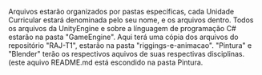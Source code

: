 Arquivos estarão organizados por pastas específicas, cada Unidade Curricular estará denominada pelo seu nome, e os arquivos dentro.
Todos os arquivos da UnityEngine e sobre a línguagem de programação C# estarão na pasta "GameEngine".
Aqui terá uma cópia dos arquivos do repositório "RAJ-T1", estarão na pasta "riggings-e-animacao".
"Pintura" e "Blender" terão os respectivos aquivos de suas respectivas disciplinas.
(este aquivo README.md está escondido na pasta Pintura.
